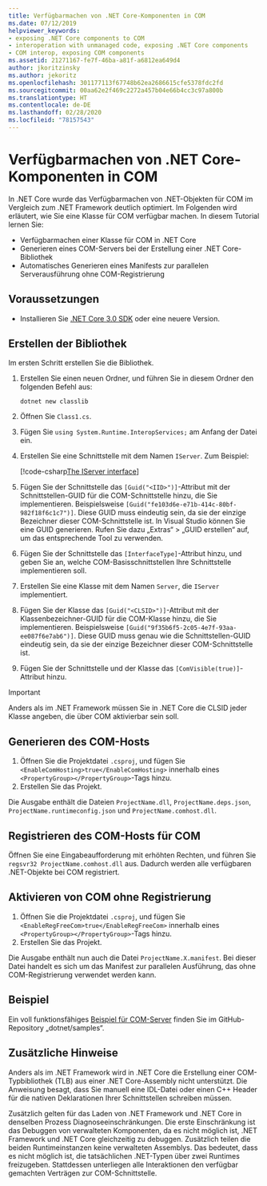 ```yaml
---
title: Verfügbarmachen von .NET Core-Komponenten in COM
ms.date: 07/12/2019
helpviewer_keywords:
- exposing .NET Core components to COM
- interoperation with unmanaged code, exposing .NET Core components
- COM interop, exposing COM components
ms.assetid: 21271167-fe7f-46ba-a81f-a6812ea649d4
author: jkoritzinsky
ms.author: jekoritz
ms.openlocfilehash: 301177113f67748b62ea2686615cfe5378fdc2fd
ms.sourcegitcommit: 00aa62e2f469c2272a457b04e66b4cc3c97a800b
ms.translationtype: HT
ms.contentlocale: de-DE
ms.lasthandoff: 02/28/2020
ms.locfileid: "78157543"
---
```

# <a name="exposing-net-core-components-to-com"></a>Verfügbarmachen von .NET Core-Komponenten in COM

In .NET Core wurde das Verfügbarmachen von .NET-Objekten für COM im Vergleich zum .NET Framework deutlich optimiert. Im Folgenden wird erläutert, wie Sie eine Klasse für COM verfügbar machen. In diesem Tutorial lernen Sie:

- Verfügbarmachen einer Klasse für COM in .NET Core
- Generieren eines COM-Servers bei der Erstellung einer .NET Core-Bibliothek
- Automatisches Generieren eines Manifests zur parallelen Serverausführung ohne COM-Registrierung

## <a name="prerequisites"></a>Voraussetzungen

- Installieren Sie [.NET Core 3.0 SDK](https://dotnet.microsoft.com/download) oder eine neuere Version.

## <a name="create-the-library"></a>Erstellen der Bibliothek

Im ersten Schritt erstellen Sie die Bibliothek.

1. Erstellen Sie einen neuen Ordner, und führen Sie in diesem Ordner den folgenden Befehl aus:

    ```dotnetcli
    dotnet new classlib
    ```

2. Öffnen Sie `Class1.cs`.
3. Fügen Sie `using System.Runtime.InteropServices;` am Anfang der Datei ein.
4. Erstellen Sie eine Schnittstelle mit dem Namen `IServer`. Zum Beispiel:

   [!code-csharp[The IServer interface](~/samples/core/extensions/COMServerDemo/COMContract/IServer.cs)]

5. Fügen Sie der Schnittstelle das `[Guid("<IID>")]`-Attribut mit der Schnittstellen-GUID für die COM-Schnittstelle hinzu, die Sie implementieren. Beispielsweise `[Guid("fe103d6e-e71b-414c-80bf-982f18f6c1c7")]`. Diese GUID muss eindeutig sein, da sie der einzige Bezeichner dieser COM-Schnittstelle ist. In Visual Studio können Sie eine GUID generieren. Rufen Sie dazu „Extras“ > „GUID erstellen“ auf, um das entsprechende Tool zu verwenden.
6. Fügen Sie der Schnittstelle das `[InterfaceType]`-Attribut hinzu, und geben Sie an, welche COM-Basisschnittstellen Ihre Schnittstelle implementieren soll.
7. Erstellen Sie eine Klasse mit dem Namen `Server`, die `IServer` implementiert.
8. Fügen Sie der Klasse das `[Guid("<CLSID>")]`-Attribut mit der Klassenbezeichner-GUID für die COM-Klasse hinzu, die Sie implementieren. Beispielsweise `[Guid("9f35b6f5-2c05-4e7f-93aa-ee087f6e7ab6")]`. Diese GUID muss genau wie die Schnittstellen-GUID eindeutig sein, da sie der einzige Bezeichner dieser COM-Schnittstelle ist.
9. Fügen Sie der Schnittstelle und der Klasse das `[ComVisible(true)]`-Attribut hinzu.

> [!IMPORTANT]
> Anders als im .NET Framework müssen Sie in .NET Core die CLSID jeder Klasse angeben, die über COM aktivierbar sein soll.

## <a name="generate-the-com-host"></a>Generieren des COM-Hosts

1. Öffnen Sie die Projektdatei `.csproj`, und fügen Sie `<EnableComHosting>true</EnableComHosting>` innerhalb eines `<PropertyGroup></PropertyGroup>`-Tags hinzu.
2. Erstellen Sie das Projekt.

Die Ausgabe enthält die Dateien `ProjectName.dll`, `ProjectName.deps.json`, `ProjectName.runtimeconfig.json` und `ProjectName.comhost.dll`.

## <a name="register-the-com-host-for-com"></a>Registrieren des COM-Hosts für COM

Öffnen Sie eine Eingabeaufforderung mit erhöhten Rechten, und führen Sie `regsvr32 ProjectName.comhost.dll` aus. Dadurch werden alle verfügbaren .NET-Objekte bei COM registriert.

## <a name="enabling-regfree-com"></a>Aktivieren von COM ohne Registrierung

1. Öffnen Sie die Projektdatei `.csproj`, und fügen Sie `<EnableRegFreeCom>true</EnableRegFreeCom>` innerhalb eines `<PropertyGroup></PropertyGroup>`-Tags hinzu.
2. Erstellen Sie das Projekt.

Die Ausgabe enthält nun auch die Datei `ProjectName.X.manifest`. Bei dieser Datei handelt es sich um das Manifest zur parallelen Ausführung, das ohne COM-Registrierung verwendet werden kann.

## <a name="sample"></a>Beispiel

Ein voll funktionsfähiges [Beispiel für COM-Server](https://github.com/dotnet/samples/tree/master/core/extensions/COMServerDemo) finden Sie im GitHub-Repository „dotnet/samples“.

## <a name="additional-notes"></a>Zusätzliche Hinweise

Anders als im .NET Framework wird in .NET Core die Erstellung einer COM-Typbibliothek (TLB) aus einer .NET Core-Assembly nicht unterstützt. Die Anweisung besagt, dass Sie manuell eine IDL-Datei oder einen C++ Header für die nativen Deklarationen Ihrer Schnittstellen schreiben müssen.

Zusätzlich gelten für das Laden von .NET Framework und .NET Core in denselben Prozess Diagnoseeinschränkungen. Die erste Einschränkung ist das Debuggen von verwalteten Komponenten, da es nicht möglich ist, .NET Framework und .NET Core gleichzeitig zu debuggen. Zusätzlich teilen die beiden Runtimeinstanzen keine verwalteten Assemblys. Das bedeutet, dass es nicht möglich ist, die tatsächlichen .NET-Typen über zwei Runtimes freizugeben. Stattdessen unterliegen alle Interaktionen den verfügbar gemachten Verträgen zur COM-Schnittstelle.
